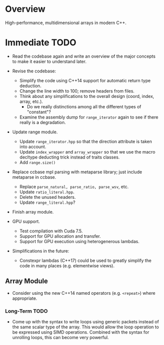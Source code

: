 <!--
  ** File Name: README.md
  ** Author:    Aditya Ramesh
  ** Date:      11/23/2014
  ** Contact:   _@adityaramesh.com
-->

# Overview

High-performance, multidimensional arrays in modern C++.

# Immediate TODO

- Read the codebase again and write an overview of the major concepts to make it easier to understand later.
- Revise the codebase:
  - Simplify the code using C++14 support for automatic return type deduction.
  - Change the line width to 100; remove headers from files.
  - Think about any simplifications to the overall design (coord, index, array, etc.).
    - Do we really distinctions among all the different types of "constant"?
  - Examine the assembly dump for `range_iterator` again to see if there really is a degradation.

- Update range module.
  - Update `range_iterator.hpp` so that the direction attribute is taken into
  account.
  - Update `index_wrapper` and `array_wrapper` so that we use the macro decltype
  deducting trick instead of traits classes.
  - Add `range.size()`
- Replace ccbase mpl parsing with metaparse library; just include metaparse in
ccbase.
  - Replace `parse_natural, parse_ratio, parse_wsv`, etc.
  - Update `ratio_literal.hpp`.
  - Delete the unused headers.
  - Update `range_literal.hpp`?
- Finish array module.

- GPU support.
  - Test compilation with Cuda 7.5.
  - Support for GPU allocation and transfer.
  - Support for GPU execution using heterogenerous lambdas.

- Simplifications in the future:
  - Constexpr lambdas (C++17) could be used to greatly simplify the code in many places (e.g. elementwise views).

## Array Module

- Consider using the new C++14 named operators (e.g. `<repeat>`) where
appropriate.

### Long-Term TODO

- Come up with the syntax to write loops using generic packets instead of the
same scalar type of the array. This would allow the loop operation to be
expressed using SIMD operations. Combined with the syntax for unrolling loops,
this can become very powerful.
